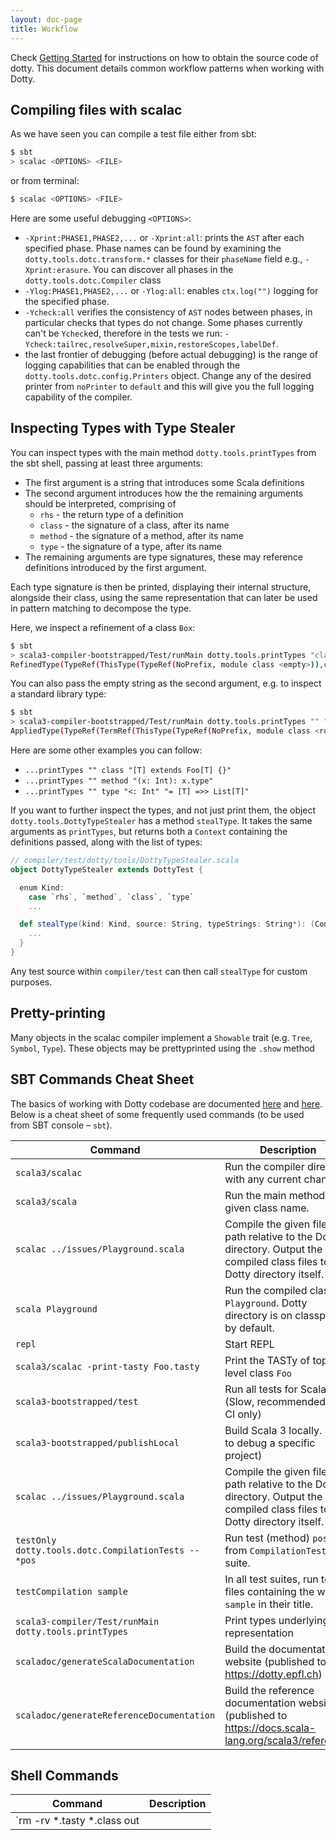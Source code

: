 ```yaml
---
layout: doc-page
title: Workflow
---
```


Check [Getting Started](getting-started.md) for instructions on how to obtain the source code of dotty.
This document details common workflow patterns when working with Dotty.

## Compiling files with scalac ##

As we have seen you can compile a test file either from sbt:

```bash
$ sbt
> scalac <OPTIONS> <FILE>
```

or from terminal:

```bash
$ scalac <OPTIONS> <FILE>
```

Here are some useful debugging `<OPTIONS>`:

* `-Xprint:PHASE1,PHASE2,...` or `-Xprint:all`: prints the `AST` after each
  specified phase. Phase names can be found by examining the
  `dotty.tools.dotc.transform.*` classes for their `phaseName` field e.g., `-Xprint:erasure`.
  You can discover all phases in the `dotty.tools.dotc.Compiler` class
* `-Ylog:PHASE1,PHASE2,...` or `-Ylog:all`: enables `ctx.log("")` logging for
  the specified phase.
* `-Ycheck:all` verifies the consistency of `AST` nodes between phases, in
  particular checks that types do not change. Some phases currently can't be
  `Ycheck`ed, therefore in the tests we run:
  `-Ycheck:tailrec,resolveSuper,mixin,restoreScopes,labelDef`.
* the last frontier of debugging (before actual debugging) is the range of logging capabilities that
can be enabled through the `dotty.tools.dotc.config.Printers` object. Change any of the desired printer from `noPrinter` to
`default` and this will give you the full logging capability of the compiler.

## Inspecting Types with Type Stealer ##

You can inspect types with the main method `dotty.tools.printTypes` from the sbt shell,
passing at least three arguments:
- The first argument is a string that introduces some
Scala definitions
- The second argument introduces how the the remaining arguments should be interpreted,
comprising of
  - `rhs` - the return type of a definition
  - `class` - the signature of a class, after its name
  - `method` - the signature of a method, after its name
  - `type` - the signature of a type, after its name
- The remaining arguments are type signatures, these may reference definitions introduced by the first argument.

Each type signature is then be printed, displaying their internal structure, alongside their class, using
the same representation that can later be used in pattern matching to decompose the type.

Here, we inspect a refinement of a class `Box`:
```bash
$ sbt
> scala3-compiler-bootstrapped/Test/runMain dotty.tools.printTypes "class Box { def x: Any }" "rhs" "Box { def x: Int }"
RefinedType(TypeRef(ThisType(TypeRef(NoPrefix, module class <empty>)),class Box), x, ExprType(TypeRef(TermRef(ThisType(TypeRef(NoPrefix, module class <root>)), object scala), class Int))) [class dotty.tools.dotc.core.Types$CachedRefinedType]
```

You can also pass the empty string as the second
argument, e.g. to inspect a standard library type:
```bash
$ sbt
> scala3-compiler-bootstrapped/Test/runMain dotty.tools.printTypes "" "rhs" "1 *: EmptyTuple"
AppliedType(TypeRef(TermRef(ThisType(TypeRef(NoPrefix, module class <root>)), object scala), class *:), List(ConstantType(Constant(1)), TypeRef(TermRef(ThisType(TypeRef(NoPrefix, module class scala)), object Tuple$package), type EmptyTuple)))
```

Here are some other examples you can follow:
- `...printTypes "" class "[T] extends Foo[T] {}"`
- `...printTypes "" method "(x: Int): x.type"`
- `...printTypes "" type "<: Int" "= [T] =>> List[T]"`

If you want to further inspect the types, and not just print them, the object `dotty.tools.DottyTypeStealer` has a
method `stealType`. It takes the same arguments as `printTypes`, but returns both a `Context` containing the
definitions passed, along with the list of types:
```scala
// compiler/test/dotty/tools/DottyTypeStealer.scala
object DottyTypeStealer extends DottyTest {

  enum Kind:
    case `rhs`, `method`, `class`, `type`
    ...

  def stealType(kind: Kind, source: String, typeStrings: String*): (Context, List[Type]) = {
    ...
  }
}
```
Any test source within `compiler/test` can then call `stealType` for custom purposes.

## Pretty-printing ##
Many objects in the scalac compiler implement a `Showable` trait (e.g. `Tree`,
`Symbol`, `Type`). These objects may be prettyprinted using the `.show`
method

## SBT Commands Cheat Sheet ##
The basics of working with Dotty codebase are documented [here](https://dotty.epfl.ch/docs/contributing/getting-started.html) and [here](https://dotty.epfl.ch/docs/contributing/workflow.html). Below is a cheat sheet of some frequently used commands (to be used from SBT console – `sbt`).


|                        Command                       |                                                          Description                                                          |
|------------------------------------------------------|-------------------------------------------------------------------------------------------------------------------------------|
| `scala3/scalac`                                      |  Run the compiler directly, with any current changes.                                                                         |
| `scala3/scala`                                       |  Run the main method of a given class name.                                                                                   |
| `scalac ../issues/Playground.scala`                  | Compile the given file – path relative to the Dotty directory. Output the compiled class files to the Dotty directory itself. |
| `scala Playground`                                   | Run the compiled class `Playground`. Dotty directory is on classpath by default.                                              |
| `repl`                                               | Start REPL                                                                                                                    |
| `scala3/scalac -print-tasty Foo.tasty`               |  Print the TASTy of top-level class `Foo`                                                                                     |
| `scala3-bootstrapped/test`                           |  Run all tests for Scala 3. (Slow, recommended for CI only)                                                                   |
| `scala3-bootstrapped/publishLocal`                   |  Build Scala 3 locally. (Use to debug a specific project)                                                                     |
| `scalac ../issues/Playground.scala`                  |  Compile the given file – path relative to the Dotty directory. Output the compiled class files to the Dotty directory itself.|
| `testOnly dotty.tools.dotc.CompilationTests -- *pos` | Run test (method) `pos` from `CompilationTests` suite.                                                                        |
| `testCompilation sample`                             | In all test suites, run test files containing the word `sample` in their title.                                               |
| `scala3-compiler/Test/runMain dotty.tools.printTypes`|  Print types underlying representation                                                                                        |
| `scaladoc/generateScalaDocumentation`                | Build the documentation website (published to https://dotty.epfl.ch)                                                          |
| `scaladoc/generateReferenceDocumentation`            | Build the reference documentation website (published to https://docs.scala-lang.org/scala3/reference)                         |


## Shell Commands

| Command                              | Description                                                      |
|--------------------------------------|------------------------------------------------------------------|
| `rm -rv *.tasty *.class out || true` | clean all compiled artifacts, from root dotty directory          |

<!-- Todo: add cheatsheet for compiler flags, and places to go in code for certain issues -->



